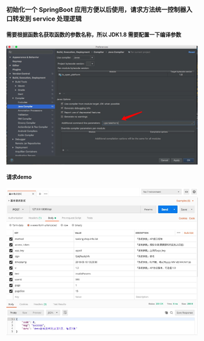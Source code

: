 ### 初始化一个 SpringBoot 应用方便以后使用，请求方法统一控制器入口转发到 service 处理逻辑  

#### 需要根据函数名获取函数的参数名称，所以 JDK1.8 需要配置一下编译参数

![](configParams.jpeg)

#### 请求demo

![](sampleTest.jpeg)
